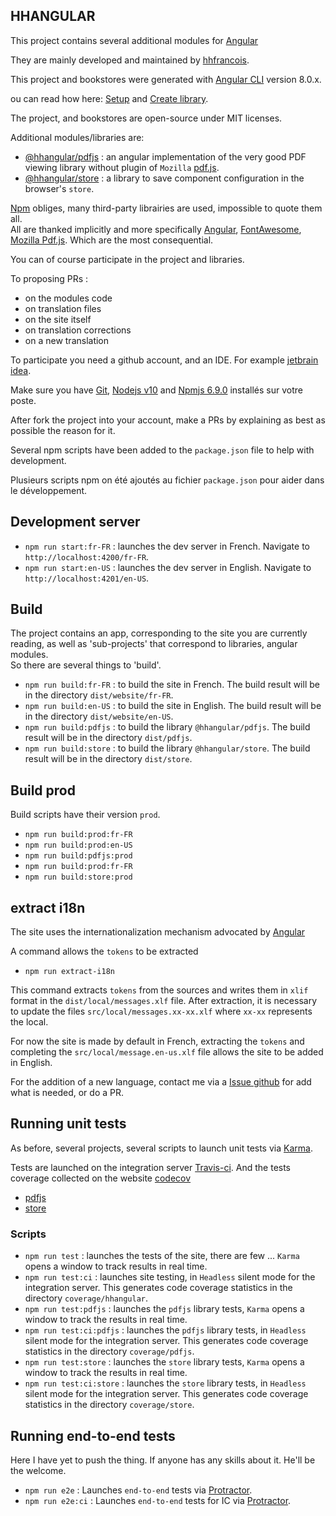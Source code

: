 ## HHANGULAR

This project contains several additional modules for [Angular](https://angular.io)

They are mainly developed and maintained by [hhfrancois](https://github.com/hhfrancois).

This project and bookstores were generated with [Angular CLI](https://github.com/angular/angular-cli) version 8.0.x.

ou can read how here: [Setup](https://angular.io/guide/setup-local) and [Create library](https://angular.io/guide/creating-libraries).

The project, and bookstores are open-source under MIT licenses.

Additional modules/libraries are:
 - [@hhangular/pdfjs](pdfjs) : an angular implementation of the very good PDF viewing library without plugin of `Mozilla` [pdf.js](https://mozilla.github.io/pdf.js/). 
 - [@hhangular/store](store) : a library to save component configuration in the browser's `store`.

[Npm](https://docs.npmjs.com) obliges, many third-party librairies are used, impossible to quote them all.   
All are thanked implicitly and more specifically [Angular](https://angular.io), [FontAwesome](https://fontawesome.com/), [Mozilla Pdf.js](https://mozilla.github.io/pdf.js/).
Which are the most consequential.

You can of course participate in the project and libraries.

 To proposing PRs : 
  - on the modules code
  - on translation files
  - on the site itself
  - on translation corrections
  - on a new translation
 
To participate you need a github account, and an IDE. For example [jetbrain idea](https://www.jetbrains.com/idea/?hhangular.hhdev.fr).

Make sure you have [Git](https://git-scm.com/downloads), [Nodejs v10](https://nodejs.org/en/download/) and  [Npmjs 6.9.0](https://docs.npmjs.com/downloading-and-installing-node-js-and-npm) installés sur votre poste.   

After fork the project into your account, make a PRs by explaining as best as possible the reason for it.
 
Several npm scripts have been added to the `package.json` file to help with development.

Plusieurs scripts npm on été ajoutés au fichier `package.json` pour aider dans le développement.

## Development server

 - `npm run start:fr-FR` : launches the dev server in French. Navigate to `http://localhost:4200/fr-FR`.
 - `npm run start:en-US` : launches the dev server in English. Navigate to `http://localhost:4201/en-US`.
 
## Build

The project contains an app, corresponding to the site you are currently reading, 
as well as 'sub-projects' that correspond to libraries, angular modules.   
So there are several things to 'build'.

 - `npm run build:fr-FR` : to build the site in French. 
 The build result will be in the directory `dist/website/fr-FR`.
 - `npm run build:en-US` : to build the site in English. 
The build result will be in the directory `dist/website/en-US`.
 - `npm run build:pdfjs` : to build the library `@hhangular/pdfjs`. 
 The build result will be in the directory `dist/pdfjs`.
 - `npm run build:store` : to build the library `@hhangular/store`. 
 The build result will be in the directory `dist/store`.

## Build prod

Build scripts have their version `prod`.

 - `npm run build:prod:fr-FR`
 - `npm run build:prod:en-US`
 - `npm run build:pdfjs:prod`
 - `npm run build:prod:fr-FR`
 - `npm run build:store:prod`

## extract i18n

The site uses the internationalization mechanism advocated by [Angular](https://angular.io/guide/i18n)

A command allows the `tokens` to be extracted

 - `npm run extract-i18n`
 
This command extracts `tokens` from the sources and writes them in `xlif` format in the `dist/local/messages.xlf` file.
After extraction,  it is necessary to update the files `src/local/messages.xx-xx.xlf` where `xx-xx` represents the local.

For now the site is made by default in French, 
extracting the `tokens` and completing the `src/local/message.en-us.xlf` file allows the site to be added in English.

For the addition of a new language, contact me via a [Issue github](https://github.com/hhangular/issues) for add what is needed, or do a PR.

## Running unit tests

As before, several projects, several scripts to launch unit tests via [Karma](https://karma-runner.github.io).
 
Tests are launched on the integration server [Travis-ci](https://travis-ci.org/hhangular/hhangular).
And the tests coverage collected on the website [codecov](https://codecov.io)
 - [pdfjs](https://codecov.io/gh/hhangular/hhangular/branch/pdfjs)
 - [store](https://codecov.io/gh/hhangular/hhangular/branch/store)

### Scripts 

 - `npm run test` : launches the tests of the site, there are few ... `Karma` opens a window to track results in real time.
 - `npm run test:ci` : launches site testing, in `Headless` silent mode for the integration server. 
This generates code coverage statistics in the directory `coverage/hhangular`.
 - `npm run test:pdfjs` : launches the `pdfjs` library tests, `Karma` opens a window to track the results in real time.
 - `npm run test:ci:pdfjs` : launches the `pdfjs` library tests, in `Headless` silent mode for the integration server. 
This generates code coverage statistics in the directory `coverage/pdfjs`.
 - `npm run test:store` : launches the `store` library tests, `Karma` opens a window to track the results in real time.
 - `npm run test:ci:store` : launches the `store` library tests, in `Headless` silent mode for the integration server. 
This generates code coverage statistics in the directory `coverage/store`.
  
## Running end-to-end tests

Here I have yet to push the thing. If anyone has any skills about it. He'll be the welcome.

 - `npm run e2e` : Launches `end-to-end` tests via [Protractor](http://www.protractortest.org/).
 - `npm run e2e:ci` : Launches `end-to-end` tests for IC via [Protractor](http://www.protractortest.org/).
